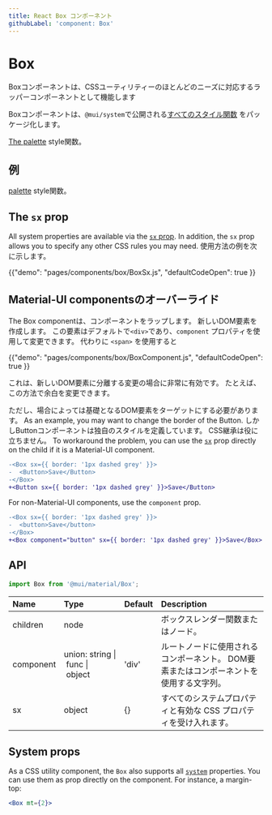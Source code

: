```yaml
---
title: React Box コンポーネント
githubLabel: 'component: Box'
---
```


# Box

<p class="description">Boxコンポーネントは、CSSユーティリティーのほとんどのニーズに対応するラッパーコンポーネントとして機能します</p>

Boxコンポーネントは、`@mui/system`で公開される[すべてのスタイル関数](/system/basics/#all-inclusive) をパッケージ化します。

[The palette](/system/palette/) style関数。

## 例

[palette](/system/palette/) style関数。

## The `sx` prop

All system properties are available via the [`sx` prop](/system/basics/#the-sx-prop). In addition, the `sx` prop allows you to specify any other CSS rules you may need. 使用方法の例を次に示します。

{{"demo": "pages/components/box/BoxSx.js", "defaultCodeOpen": true }}

## Material-UI componentsのオーバーライド

The Box componentは、コンポーネントをラップします。 新しいDOM要素を作成します。 この要素はデフォルトで`<div>`であり、`component` プロパティを使用して変更できます。 代わりに `<span>` を使用すると

{{"demo": "pages/components/box/BoxComponent.js", "defaultCodeOpen": true }}

これは、新しいDOM要素に分離する変更の場合に非常に有効です。 たとえば、この方法で余白を変更できます。

ただし、場合によっては基礎となるDOM要素をターゲットにする必要があります。 As an example, you may want to change the border of the Button. しかしButtonコンポーネントは独自のスタイルを定義しています。 CSS継承は役に立ちません。 To workaround the problem, you can use the [`sx`](/system/basics/#the-sx-prop) prop directly on the child if it is a Material-UI component.

```diff
-<Box sx={{ border: '1px dashed grey' }}>
-  <Button>Save</Button>
-</Box>
+<Button sx={{ border: '1px dashed grey' }}>Save</Button>
```

For non-Material-UI components, use the `component` prop.

```diff
-<Box sx={{ border: '1px dashed grey' }}>
-  <button>Save</button>
-</Box>
+<Box component="button" sx={{ border: '1px dashed grey' }}>Save</Box>
```

## API

```jsx
import Box from '@mui/material/Box';
```

| Name                                     | Type                                                                                                                          | Default                                 | Description                                   |
|:---------------------------------------- |:----------------------------------------------------------------------------------------------------------------------------- |:--------------------------------------- |:--------------------------------------------- |
| <span class="prop-name">children</span>  | <span class="prop-type">node<br></span>                                                                                 |                                         | ボックスレンダー関数またはノード。                             |
| <span class="prop-name">component</span> | <span class="prop-type">union:&nbsp;string&nbsp;&#124;<br>&nbsp;func&nbsp;&#124;<br>&nbsp;object<br></span> | <span class="prop-default">'div'</span> | ルートノードに使用されるコンポーネント。 DOM要素またはコンポーネントを使用する文字列。 |
| <span class="prop-name">sx</span>        | <span class="prop-type">object</span>                                                                                         | <span class="prop-default">{}</span>    | すべてのシステムプロパティと有効な CSS プロパティを受け入れます。           |

## System props

As a CSS utility component, the `Box` also supports all [`system`](/system/properties/) properties. You can use them as prop directly on the component. For instance, a margin-top:

```jsx
<Box mt={2}>
```
